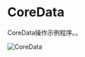 CoreData
=========

CoreData操作示例程序。。


![CoreData](https://raw.githubusercontent.com/luowei/iOS-demos/master/CoreData/doc/a.png)